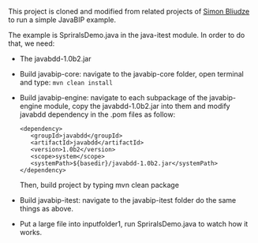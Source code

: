 This project is cloned and modified from related projects of [Simon Bliudze](https://github.com/sbliudze "Named link title") to run a simple JavaBIP example.

The example is SpriralsDemo.java in the java-itest module.
In order to do that, we need:
* The javabdd-1.0b2.jar
* Build javabip-core: navigate to the javabip-core folder, open terminal and type: 
`mvn clean install`
* Build javabip-engine: navigate to each subpackage of the javabip-engine module, copy the javabdd-1.0b2.jar into them and modify javabdd dependency in the .pom files as follow:
	
 	 ```
	 <dependency>
		<groupId>javabdd</groupId>
		<artifactId>javabdd</artifactId>
		<version>1.0b2</version>
		<scope>system</scope>
		<systemPath>${basedir}/javabdd-1.0b2.jar</systemPath>
	 </dependency>
	 ```
	Then, build project by typing mvn clean package
* Build javabip-itest: navigate to the javabip-itest folder do the same things as above.
* Put a large file into inputfolder1, run SpriralsDemo.java to watch how it works.